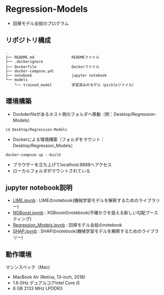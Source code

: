 # Regression-Models
* 回帰モデル全般のプログラム

## リポジトリ構成
```
.
├── README.md                 READMEファイル
├── .dockerignore    
├── Dockerfile                Dockerファイル
├── docker-compose.yml
├── notebook                  jupyter notebook
└── models                    
    └── trained_model         学習済みのモデル（pickleファイル）
```

## 環境構築

* Dockderfileがあるホスト側のフォルダへ移動（例：Desktop/Regression-Models）
```
cd Desktop/Regression-Models
```

* Dockerによる環境構築（フォルダをマウント：Desktop/Regression_Models）
```
docker-compose up --build
```

* ブラウザーを立ち上げてlocalhost:8888へアクセス
* ローカルフォルダがマウントされている

## jupyter notebook説明
* [LIME.ipynb](https://github.com/ykato27/Regression-Models/blob/main/notebook/LIME.ipynb) : LIMEのnotebook(機械学習モデルを解釈するためのライブラリー)
* [NGBoost.ipynb](https://github.com/ykato27/Regression-Models/blob/main/notebook/NGBoost.ipynb) : XGBoostのnotebook(不確かさを扱える新しい勾配ブースティング)
* [Regression_Models.ipynb](https://github.com/ykato27/Regression-Models/blob/main/notebook/Regression_Models.ipynb) : 回帰モデル全般のnotebook
* [SHAP.ipynb](https://github.com/ykato27/Regression-Models/blob/main/notebook/SHAP.ipynb) : SHAPのnotebook(機械学習モデルを解釈するためのライブラリー)

## 動作環境
マシンスペック（Mac)
- MacBook Air (Retina, 13-inch, 2018)
- 1.6 GHz デュアルコアIntel Core i5
- 8 GB 2133 MHz LPDDR3
